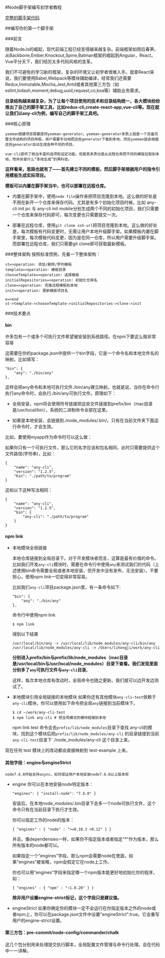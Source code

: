 
#Node脚手架编写初学者教程

[完整的脚手架代码][1]

##编写你的第一个脚手架

###前言

随着NodeJs的崛起，现代前端工程已经变得越来越复杂。前端框架如雨后春笋。从Backbone,Ember,Knockout,Spine,Batman框架的崛起到Angular，React，Vue平分天下，我们经历太多代码风格的变革。

我们不可避免的学习新的框架，复杂的环境又让初学者很难入手。就拿React来说，我们要使用Babel,Webpack等模块辅助编译，经常我们还需要Redux,Immutable,Mocha,Jest,Antd或者其他第三方包（如eslint,lodash,moment,debug,uuid,request,co,koa等）辅助业务需求。

**目录结构越来越复杂，为了让每个项目使用的技术和目录结构统一，各大模块纷纷推出了自己的脚手架工具，比如redux-cli,create-react-app,vue-cli等。现在就让我们以any-cli为例，编写自己的脚手架工具吧。**

###核心原理

    yoeman搭建项目需要提供yoeman-generator。yoeman-generator本质上就是一个具备完整文件结构的项目样板，用户需要手动地把这些generator下载到本地，然后yoeman就会根据这些generator自动生成各种不同的项目。

    vue-cli提供了相当丰富的选项和设定功能，但是其本质也是从远程仓库把不同的模版拉取到本地，而并非是什么“本地生成”的黑科技。

**这样看来，思路也就有了——首先建立不同的模板，然后脚手架根据用户的指令引用模板生成实际项目。**

**模板可以内置在脚手架当中，也可以部署在远程仓库。**

- 内置在脚手架中，使用`node file`操作来把项目克隆到本地。这么做的好处是不用在新开一个仓库来保存代码。尤其是有多个初始化项目时候，比如 any-cli init pc 与 any-cli init mobile分别生成两个不同的初始化项目，我们只需要一个仓库来保存代码即可，每次变更也只需要提交一次。

- 部署在远程仓库，使用`git clone ssh-url`把项目克隆到本地。这么做的好处是，每次模板有代码变更时，无需让用户本地升级脚手架。如果模板内置在脚手架里，每次模板代码变更，因为是在同一仓库，所以用户需要升级脚手架。而部署在远程仓库，我们只需要git clone即可获取最新模板。

###整体架构
按照标准惯例，先看一下整体架构：

```flow
st=>operation: 添加/删除/罗列模板
template=>operation: 模板目录
chooseTemplate=>operation: 选择模板
initialRepositories=>operation: 初始化仓库名
clone=>operation: 克隆远程模板到本地
init=>operation: 更新模板项目名

e=>end
st->template->chooseTemplate->initialRepositories->clone->init
```

###技术要点
#### bin
许多包有一个或多个可执行文件希望被安装到系统路径。在npm下要这么做非常容易

这需要在你的package.json中提供一个bin字段，它是一个命令名和本地文件名的映射。比如填写：
```
"bin": {
    "any": "./bin/any"
},
```
这样会把any命令和本地可执行文件./bin/any建立映射。也就是说，当你在命令行执行any命令时，会执行./bin/any可执行文件。原理如下：

- 全局安装，npm将会使用符号链接把这些文件链接到prefix/bin（mac目录是/usr/local/bin），系统的二进制命令全部在这里。

- 如果是本地安装，会链接到./node_modules/.bin/。只有在当前文件夹下面运行命令时，才会生效。

比如，要使用myapp作为命令时可以这么做：

如果你只有一个可执行文件，那么它的名字应该和包名相同，此时只需要提供这个文件路径(字符串)，比如：
```
{
    "name": "any-cli",
    "version": "1.2.5",
    "bin": "./path/to/program"
}
```
这和以下这种写法相同：

```
{
    "name": "any-cli",
    "version": "1.2.5",
    "bin": {
        "any-cli": "./path/to/program"
    }
}
```

#### npm link
+ 本地模块全局链接

    本地仓库链接到全局目录下。对于开发模块者而言，这算是最有价值的命令。比如我们开发`any-cli`模块时，需要在命令行中使用`any`来测试我们的代码（上述使用bin命令需要全局或者本地安装，但开发中没有发布，无法安装）。不要担心，使用npm link一切变得非常容易。

    比如我们`any-cli`项目package.json里，有一条命令如下:
    ```
    "bin": {
        "any": "./bin/any"
    },
    ```
    命令行中使用npm link
    ```
    $ npm link
    ```
    得到以下结果
    ```
    /usr/local/bin/any -> /usr/local/lib/node_modules/any-cli/bin/any
    /usr/local/lib/node_modules/any-cli -> /Users/lihongji/work/any-cli
    ```


    **分别进入prefix/bin与prefix/lib/node_modules（mac目录是/usr/local/bin与/usr/local/node_modules）目录下查看。我们发现里面分别多了`any`可执行文件与`any-cli`目录**。

    这样，每次本地仓库有改动时，全局命令也随之更新。我们就可以边开发边测试了。

+ 本地模块引用全局链接的本地模块
    如果你还有其他模块`any-cli-test`依赖于`any-cli`模块，你可以使用如下命令把全局`any`链接到当前模块下。
    ```
    $ cd ~/work/any-cli-test
    $ npm link any-cli # 把全局模式的模块链接到本地
    ```
    npm link test 命令会去`prefix/lib/node_modules`目录下查找 any-cli的模块，找到这个模块后把`prefix/lib/node_modules/any-cli` 的目录链接到当前`any-cli-test`目录下`./node_modules/any-cli 这个目录上来。

现在任何 test 模块上的改动都会直接映射到 test-example 上来。

#### 其他字段：engine与engineStrict
    node7.6.0开始支持async，如何保证用户本地安装node7.6.0以上版本呢

+ engine
    你可以在本地安装node特定版本：
    ```
    "engines": { "install-node": "7.6.0" }
    ```
    安装后，在本地node_modules/.bin目录下会多一个node可执行文件，这个命令只有在当前目录下执行才生效。

    你可以指定工作的node的版本：
    ```
    { "engines" : { "node" : ">=0.10.3 <0.12" } }
    ```
    并且，像dependensies一样，如果你不指定版本或者指定“*”作为版本，那么所有版本的node都可以。

    如果指定一个“engines”字段，那么npm会需要node在里面，如果“engines”被省略，npm会假定它在node上工作。

    你也可以用“engines”字段来指定哪一个npm版本能更好地初始化你的程序，如：
    ```
    { "engines" : { "npm" : "~1.0.20" } }
    ```
    **除非用户设置engine-strict标记，这个字段只是建议值。**

+ engineStrict
    如果你确定你的模块一定不会运行在你指定版本之外的node或者npm上，你可以在package.json文件中设置"engineStrict":true。它会重写用户的engine-strict设置。

#### 第三方包：pre-commit/node-config/commander/chalk

这几个包分别用来处理提交执行脚本，全局配置文件管理与命令行处理。会在代码中一一讲解。


  [1]: https://github.com/antgod/any-cli.git